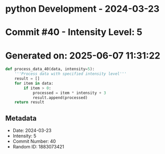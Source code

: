 ﻿# python Development - 2024-03-23
# Commit #40 - Intensity Level: 5
# Generated on: 2025-06-07 11:31:22
```python
def process_data_40(data, intensity=5):
    '''Process data with specified intensity level'''
    result = []
    for item in data:
        if item > 0:
            processed = item * intensity + 3
            result.append(processed)
    return result
```
## Metadata
- Date: 2024-03-23
- Intensity: 5
- Commit Number: 40
- Random ID: 1883073421
